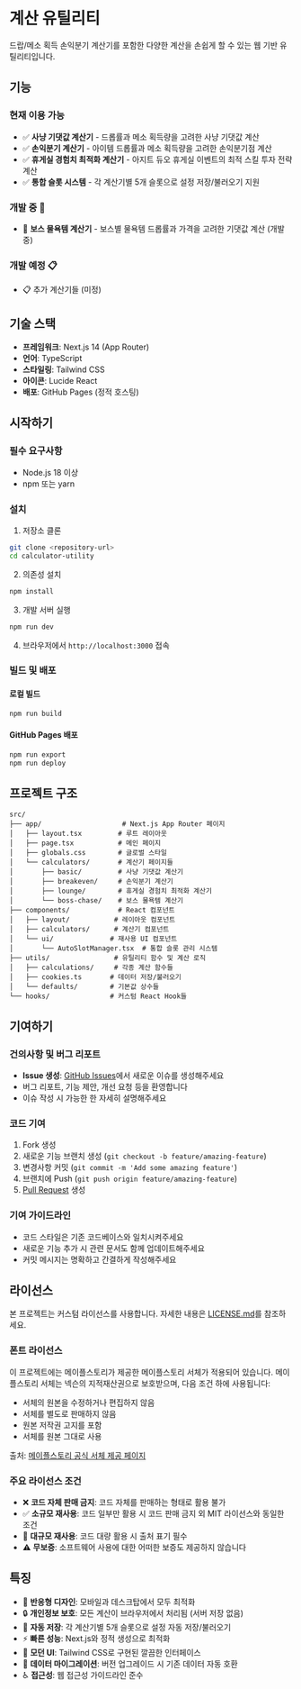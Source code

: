 # 계산 유틸리티

드랍/메소 획득 손익분기 계산기를 포함한 다양한 계산을 손쉽게 할 수 있는 웹 기반 유틸리티입니다.

## 기능

### 현재 이용 가능
- ✅ **사냥 기댓값 계산기** - 드롭률과 메소 획득량을 고려한 사냥 기댓값 계산
- ✅ **손익분기 계산기** - 아이템 드롭률과 메소 획득량을 고려한 손익분기점 계산
- ✅ **휴게실 경험치 최적화 계산기** - 아지트 듀오 휴게실 이벤트의 최적 스킬 투자 전략 계산
- ✅ **통합 슬롯 시스템** - 각 계산기별 5개 슬롯으로 설정 저장/불러오기 지원

### 개발 중 🚧
- 🚧 **보스 물욕템 계산기** - 보스별 물욕템 드롭률과 가격을 고려한 기댓값 계산 (개발 중)

### 개발 예정 📋
- 📋 추가 계산기들 (미정)

## 기술 스택

- **프레임워크**: Next.js 14 (App Router)
- **언어**: TypeScript
- **스타일링**: Tailwind CSS
- **아이콘**: Lucide React
- **배포**: GitHub Pages (정적 호스팅)

## 시작하기

### 필수 요구사항

- Node.js 18 이상
- npm 또는 yarn

### 설치

1. 저장소 클론
```bash
git clone <repository-url>
cd calculator-utility
```

2. 의존성 설치
```bash
npm install
```

3. 개발 서버 실행
```bash
npm run dev
```

4. 브라우저에서 `http://localhost:3000` 접속

### 빌드 및 배포

#### 로컬 빌드
```bash
npm run build
```

#### GitHub Pages 배포
```bash
npm run export
npm run deploy
```

## 프로젝트 구조

```
src/
├── app/                    # Next.js App Router 페이지
│   ├── layout.tsx         # 루트 레이아웃
│   ├── page.tsx           # 메인 페이지
│   ├── globals.css        # 글로벌 스타일
│   └── calculators/       # 계산기 페이지들
│       ├── basic/         # 사냥 기댓값 계산기
│       ├── breakeven/     # 손익분기 계산기
│       ├── lounge/        # 휴게실 경험치 최적화 계산기
│       └── boss-chase/    # 보스 물욕템 계산기
├── components/            # React 컴포넌트
│   ├── layout/           # 레이아웃 컴포넌트
│   ├── calculators/      # 계산기 컴포넌트
│   └── ui/              # 재사용 UI 컴포넌트
│       └── AutoSlotManager.tsx  # 통합 슬롯 관리 시스템
├── utils/                # 유틸리티 함수 및 계산 로직
│   ├── calculations/     # 각종 계산 함수들
│   ├── cookies.ts       # 데이터 저장/불러오기
│   └── defaults/        # 기본값 상수들
└── hooks/               # 커스텀 React Hook들
```

## 기여하기

### 건의사항 및 버그 리포트
- **Issue 생성**: [GitHub Issues](https://github.com/gyeryak/calculator-utility/issues)에서 새로운 이슈를 생성해주세요
- 버그 리포트, 기능 제안, 개선 요청 등을 환영합니다
- 이슈 작성 시 가능한 한 자세히 설명해주세요

### 코드 기여
1. Fork 생성
2. 새로운 기능 브랜치 생성 (`git checkout -b feature/amazing-feature`)
3. 변경사항 커밋 (`git commit -m 'Add some amazing feature'`)
4. 브랜치에 Push (`git push origin feature/amazing-feature`)
5. [Pull Request](https://github.com/gyeryak/calculator-utility/pulls) 생성

### 기여 가이드라인
- 코드 스타일은 기존 코드베이스와 일치시켜주세요
- 새로운 기능 추가 시 관련 문서도 함께 업데이트해주세요
- 커밋 메시지는 명확하고 간결하게 작성해주세요

## 라이선스

본 프로젝트는 커스텀 라이선스를 사용합니다. 자세한 내용은 [LICENSE.md](LICENSE.md)를 참조하세요.

### 폰트 라이선스

이 프로젝트에는 메이플스토리가 제공한 메이플스토리 서체가 적용되어 있습니다. 메이플스토리 서체는 넥슨의 지적재산권으로 보호받으며, 다음 조건 하에 사용됩니다:

- 서체의 원본을 수정하거나 편집하지 않음
- 서체를 별도로 판매하지 않음
- 원본 저작권 고지를 포함
- 서체를 원본 그대로 사용

출처: [메이플스토리 공식 서체 제공 페이지](https://maplestory.nexon.com/Media/Font)

### 주요 라이선스 조건
- ❌ **코드 자체 판매 금지**: 코드 자체를 판매하는 형태로 활용 불가
- ✅ **소규모 재사용**: 코드 일부만 활용 시 코드 판매 금지 외 MIT 라이선스와 동일한 조건
- 📝 **대규모 재사용**: 코드 대량 활용 시 출처 표기 필수
- ⚠️ **무보증**: 소프트웨어 사용에 대한 어떠한 보증도 제공하지 않습니다

## 특징

- 📱 **반응형 디자인**: 모바일과 데스크탑에서 모두 최적화
- 🔒 **개인정보 보호**: 모든 계산이 브라우저에서 처리됨 (서버 저장 없음)
- 💾 **자동 저장**: 각 계산기별 5개 슬롯으로 설정 자동 저장/불러오기
- ⚡ **빠른 성능**: Next.js와 정적 생성으로 최적화
- 🎨 **모던 UI**: Tailwind CSS로 구현된 깔끔한 인터페이스
- 🔄 **데이터 마이그레이션**: 버전 업그레이드 시 기존 데이터 자동 호환
- ♿ **접근성**: 웹 접근성 가이드라인 준수 